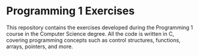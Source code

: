 # Programming 1 Exercises
This repository contains the exercises developed during the Programming 1 course in the Computer Science degree. All the code is written in C, covering programming concepts such as control structures, functions, arrays, pointers, and more.
